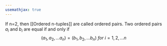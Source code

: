 ```yaml
---
usemathjax: true
---
```


If n=2, then [[Ordered n-tuples]] are called ordered pairs.
Two ordered pairs $a_i$ and $b_i$ are equal if and only if
$$(a_1, a_2, \dots a_n) = (b_1, b_2, \dots b_n)\ for\ i=1,2, \dots n$$